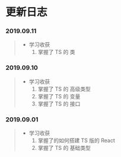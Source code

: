 # 更新日志

### 2019.09.11
> - 学习收获
>     1. 掌握了 TS 的 类

### 2019.09.10
> - 学习收获
>     1. 掌握了 TS 的 高级类型
>     2. 掌握了 TS 的 变量
>     3. 掌握了 TS 的 接口

### 2019.09.01
> - 学习收获
>     1. 掌握了的如何搭建 TS 版的 React
>     2. 掌握了 TS 的 基础类型